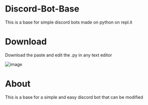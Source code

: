 # Discord-Bot-Base
This is a base for simple discord bots made on python on repl.it

# Download
Download the paste and edit the .py in any text editor

![image](https://user-images.githubusercontent.com/74726310/111924680-16524400-8a7c-11eb-94fc-01b46b41359d.png)

# About
This is a base for a simple and easy discord bot that can be modified
